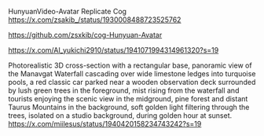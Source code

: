 
HunyuanVideo-Avatar Replicate Cog
https://x.com/zsakib_/status/1930008488723525762

https://github.com/zsxkib/cog-Hunyuan-Avatar

https://x.com/AI_yukichi2910/status/1941071994314961320?s=19

Photorealistic 3D cross-section with a rectangular base, panoramic view of the Manavgat Waterfall cascading over wide limestone ledges into turquoise pools, a red classic car parked near a wooden observation deck surrounded by lush green trees in the foreground, mist rising from the waterfall and tourists enjoying the scenic view in the midground, pine forest and distant Taurus Mountains in the background, soft golden light filtering through the trees, isolated on a studio background, during golden hour at sunset.
https://x.com/miilesus/status/1940420158234743242?s=19
